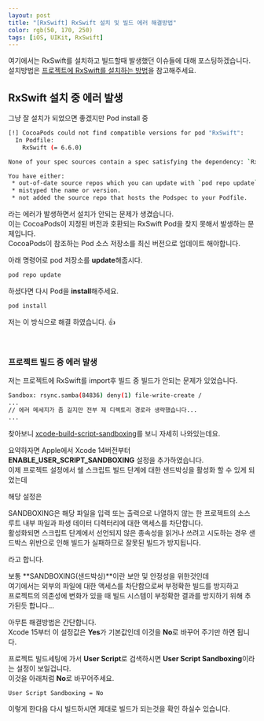 ```yaml
---
layout: post
title: "[RxSwift] RxSwift 설치 및 빌드 에러 해결방법"
color: rgb(50, 170, 250)
tags: [iOS, UIKit, RxSwift]
---
```


여기에서는 RxSwift를 설치하고 빌드할때 발생했던 이슈들에 대해 포스팅하겠습니다.  
설치방법은 [프로젝트에 RxSwift를 설치하는 방법](https://sangmin-jeon.github.io/2024/04/05/%ED%94%84%EB%A1%9C%EC%A0%9D%ED%8A%B8%EC%97%90-RxSwift%EB%A5%BC-%EC%84%A4%EC%B9%98%ED%95%98%EB%8A%94-%EB%B0%A9%EB%B2%95.html)을 참고해주세요.  

## RxSwift 설치 중 에러 발생 
그냥 잘 설치가 되었으면 좋겠지만 Pod install 중
~~~bash
[!] CocoaPods could not find compatible versions for pod "RxSwift":
  In Podfile:
    RxSwift (= 6.6.0)

None of your spec sources contain a spec satisfying the dependency: `RxSwift (= 6.6.0)`.

You have either:
 * out-of-date source repos which you can update with `pod repo update` or with `pod install --repo-update`.
 * mistyped the name or version.
 * not added the source repo that hosts the Podspec to your Podfile.
~~~
라는 에러가 발생하면서 설치가 안되는 문제가 생겼습니다.  
이는 CocoaPods이 지정된 버전과 호환되는 RxSwift Pod을 찾지 못해서 발생하는 문제입니다.  
CocoaPods이 참조하는 Pod 소스 저장소를 최신 버전으로 업데이트 해야합니다.  

아래 명령어로 pod 저장소를 **update**해줍시다.  
~~~bash
pod repo update
~~~
하셨다면 다시 Pod을 **install**해주세요.  
~~~bash
pod install
~~~
저는 이 방식으로 해결 하였습니다. 👍   

<br>

### 프로젝트 빌드 중 에러 발생 
저는 프로젝트에 RxSwift를 import후 빌드 중 빌드가 안되는 문제가 있었습니다.  

~~~bash
Sandbox: rsync.samba(84836) deny(1) file-write-create / 
... 
// 에러 메세지가 좀 길지만 전부 제 디렉토리 경로라 생략했습니다...
... 
~~~

찾아보니 [xcode-build-script-sandboxing](https://indiestack.com/2023/06/xcode-build-script-sandboxing/)를 보니 자세히 나와있는데요.  

요약하자면 Apple에서 Xcode 14버전부터 **ENABLE_USER_SCRIPT_SANDBOXING** 설정을 추가하였습니다.  
이제 프로젝트 설정에서 쉘 스크립트 빌드 단계에 대한 샌드박싱을 활성화 할 수 있게 되었는데  

해당 설정은 
> 
SANDBOXING은 해당 파일을 입력 또는 출력으로 나열하지 않는 한 프로젝트의 소스 루트 내부 파일과 파생 데이터 디렉터리에 대한 액세스를 차단합니다.   
활성화되면 스크립트 단계에서 선언되지 않은 종속성을 읽거나 쓰려고 시도하는 경우 샌드박스 위반으로 인해 빌드가 실패하므로 잘못된 빌드가 방지됩니다.

라고 합니다.

보통 **SANDBOXING(샌드박싱)**이란 보안 및 안정성을 위한것인데  
여기에서는 외부의 파일에 대한 액세스를 차단함으로써 부정확한 빌드를 방지하고     
프로젝트의 의존성에 변화가 있을 때 빌드 시스템이 부정확한 결과를 방지하기 위해 추가된듯 합니다...  

아무튼 해결방법은 간단합니다.  
Xcode 15부터 이 설정값은 **Yes**가 기본값인데 이것을 **No**로 바꾸어 주기만 하면 됩니다.  

프로젝트 빌드세팅에 가서 **User Script**로 검색하시면 **User Script Sandboxing**이라는 설정이 보일겁니다.  
이것을 아래처럼 **No**로 바꾸어주세요.  
~~~bash
User Script Sandboxing = No
~~~

이렇게 한다음 다시 빌드하시면 제대로 빌드가 되는것을 확인 하실수 있습니다.  

<br>